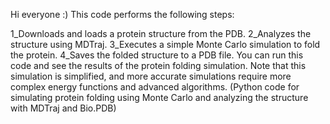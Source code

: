 Hi everyone :)
This code performs the following steps:

1_Downloads and loads a protein structure from the PDB.
2_Analyzes the structure using MDTraj.
3_Executes a simple Monte Carlo simulation to fold the protein.
4_Saves the folded structure to a PDB file.
You can run this code and see the results of the protein folding simulation. Note that this simulation is simplified, and more accurate simulations require more complex energy functions and advanced algorithms.
(Python code for simulating protein folding using Monte Carlo and analyzing the structure with MDTraj and Bio.PDB)
